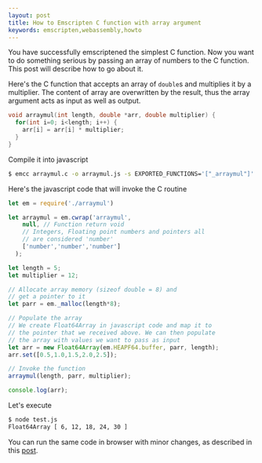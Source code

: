```yaml
---
layout: post
title: How to Emscripten C function with array argument
keywords: emscripten,webassembly,howto
---
```


You have successfully emscriptened the simplest C function. Now you want to do something serious by passing an array of numbers to the C function. This post will describe how to go about it.

Here's the C function that accepts an array of `double`s and multiplies it by a multiplier. The content of array are overwritten by the result, thus the array argument acts as input as well as output.

``` c
void arraymul(int length, double *arr, double multiplier) {
  for(int i=0; i<length; i++) {
    arr[i] = arr[i] * multiplier;
  }
}
```

Compile it into javascript
``` bash
$ emcc arraymul.c -o arraymul.js -s EXPORTED_FUNCTIONS='["_arraymul"]'
```

Here's the javascript code that will invoke the C routine

``` javascript
let em = require('./arraymul')

let arraymul = em.cwrap('arraymul',
    null, // Function return void
    // Integers, Floating point numbers and pointers all
    // are considered 'number'
    ['number','number','number']
  );

let length = 5;
let multiplier = 12;

// Allocate array memory (sizeof double = 8) and
// get a pointer to it
let parr = em._malloc(length*8);

// Populate the array
// We create Float64Array in javascript code and map it to
// the pointer that we received above. We can then populate
// the array with values we want to pass as input
let arr = new Float64Array(em.HEAPF64.buffer, parr, length);
arr.set([0.5,1.0,1.5,2.0,2.5]);

// Invoke the function
arraymul(length, parr, multiplier);

console.log(arr);
```

Let's execute
``` bash
$ node test.js
Float64Array [ 6, 12, 18, 24, 30 ]
```

You can run the same code in browser with minor changes, as described in this [post](/2017/05/30/how-to-emscripten-simplest-c-function.html).
